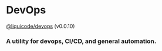 # DevOps
[@liquicode/devops](https://github.com/liquicode/devops) (v0.0.10)

### A utility for devops, CI/CD, and general automation.

